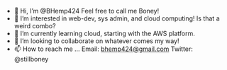 - 👋 Hi, I’m @BHemp424 Feel free to call me Boney!
- 👀 I’m interested in web-dev, sys admin, and cloud computing! Is that a weird combo?
- 🌱 I’m currently learning cloud, starting with the AWS platform.
- 💞️ I’m looking to collaborate on whatever comes my way!
- 📫 How to reach me ... Email: bhemp424@gmail.com  Twitter: @stillboney

<!---
BHemp424/BHemp424 is a ✨ special ✨ repository because its `README.md` (this file) appears on your GitHub profile.
You can click the Preview link to take a look at your changes.
--->
